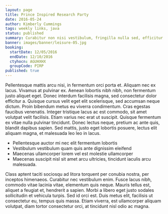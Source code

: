 ```yaml
---
layout: page
title: Prince Inspired Research Party
date: 2016-05-24
author: Kimberly Cummings
tags: weekly links, java
status: published
summary: Curabitur non nisi vestibulum, fringilla nulla sed, efficitur urna.
banner: images/banner/leisure-05.jpg
booking:
  startDate: 12/05/2016
  endDate: 12/10/2016
  ctyhocn: AGUHXHX
  groupCode: PIRP
published: true
---
```

Pellentesque mattis arcu nisi, in fermentum orci porta et. Aliquam nec ex lacus. Vivamus at pulvinar ex. Aenean lobortis nibh nibh, non fermentum justo aliquet eget. Donec interdum facilisis magna, sed consectetur dolor efficitur a. Quisque cursus velit eget elit scelerisque, sed accumsan neque dictum. Proin bibendum metus eu viverra condimentum. Cras egestas faucibus venenatis. Integer tristique lacus ac est commodo, sit amet volutpat velit facilisis. Etiam varius nec erat ut suscipit. Quisque fermentum ex vitae nulla pulvinar tincidunt. Donec lectus neque, pretium ac ante quis, blandit dapibus sapien. Sed mattis, justo eget lobortis posuere, lectus elit aliquam magna, et malesuada leo leo in lacus.

* Pellentesque auctor mi nec elit fermentum lobortis
* Vestibulum vestibulum quam quis ante dignissim eleifend
* Maecenas ullamcorper lorem vel est molestie ullamcorper
* Maecenas suscipit nisl sit amet arcu ultricies, tincidunt iaculis arcu malesuada.

Class aptent taciti sociosqu ad litora torquent per conubia nostra, per inceptos himenaeos. Curabitur nec vestibulum enim. Fusce lacus nibh, commodo vitae lacinia vitae, elementum quis neque. Mauris tellus est, aliquet a feugiat et, hendrerit a sapien. Morbi a libero eget justo sodales sollicitudin et vehicula turpis. Sed id orci est. Duis metus elit, facilisis ut consectetur eu, tempus quis massa. Etiam viverra, est ullamcorper aliquam volutpat, diam tortor consectetur orci, at tincidunt nisl odio ac magna.
